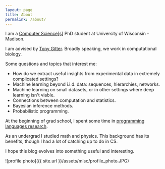 ```yaml
---
layout: page
title: About
permalink: /about/
---
```


I am a [Computer Science\[s\]](http://cs.wisc.edu) PhD student at University of Wisconsin - Madison. 

I am advised by [Tony Gitter](https://www.biostat.wisc.edu/~gitter/).
Broadly speaking, we work in computational biology.

Some questions and topics that interest me:

* How do we extract useful insights from experimental data in extremely complicated settings?
* Machine learning beyond i.i.d. data: sequences, hierarchies, networks.
* Machine learning on small datasets, or in other settings where deep learning isn't viable.
* Connections between computation and statistics.
* Bayesian inference methods.
* Probabilistic programming.

At the beginning of grad school, I spent some time in [programming languages research](https://www.facebook.com/uwmadpl/).

As an undergrad I studied math and physics. This background has 
its benefits, though I had a lot of catching up to do in CS.

I hope this blog evolves into something useful and interesting.

![profile photo]({{ site.url }}/assets/misc/profile_photo.JPG)

